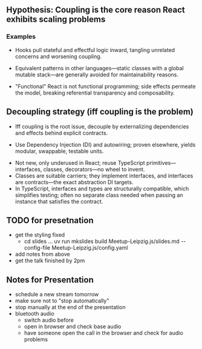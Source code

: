 ## Hypothesis: Coupling is the core reason React exhibits scaling problems

### Examples
- Hooks pull stateful and effectful logic inward, tangling unrelated concerns and worsening coupling.  
<example code block>

- Equivalent patterns in other languages—static classes with a global mutable stack—are generally avoided for maintainability reasons.  

<example code block>

- "Functional" React is not functional programming; side effects permeate the model, breaking referential transparency and composability.  
<example code block>


## Decoupling strategy (iff coupling is the problem)

- Iff coupling is the root issue, decouple by externalizing dependencies and effects behind explicit contracts.

<example code block>


- Use Dependency Injection (DI) and autowiring; proven elsewhere, yields modular, swappable, testable units.
<example code block>


- Not new, only underused in React; reuse TypeScript primitives—interfaces, classes, decorators—no wheel to invent.
- Classes are suitable carriers; they implement interfaces, and interfaces are contracts—the exact abstraction DI targets.
- In TypeScript, interfaces and types are structurally compatible, which simplifies testing; often no separate class needed when passing an instance that satisfies the contract.
<example code block>


## TODO for presetnation

- get the styling fixed
    - cd slides ... uv run mkslides build Meetup-Leipzig.js/slides.md  --config-file Meetup-Leipzig.js/config.yaml 
- add notes from above
- get the talk finished by 2pm


## Notes for Presentation
- schedule a new stream tomorrow
- make sure not to "stop automatically"
- stop manually at the end of the presentation
- bluetooth audio
    - switch audio before 
    - open in browser and check base audio
    - have someone open the call in the browser and check for audio problems

